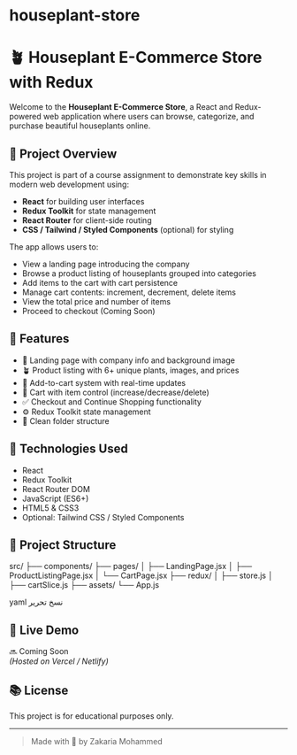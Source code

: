 # houseplant-store
# 🪴 Houseplant E-Commerce Store with Redux

Welcome to the **Houseplant E-Commerce Store**, a React and Redux-powered web application where users can browse, categorize, and purchase beautiful houseplants online.

## 🌿 Project Overview

This project is part of a course assignment to demonstrate key skills in modern web development using:
- **React** for building user interfaces
- **Redux Toolkit** for state management
- **React Router** for client-side routing
- **CSS / Tailwind / Styled Components** (optional) for styling

The app allows users to:
- View a landing page introducing the company
- Browse a product listing of houseplants grouped into categories
- Add items to the cart with cart persistence
- Manage cart contents: increment, decrement, delete items
- View the total price and number of items
- Proceed to checkout (Coming Soon)

## 🔧 Features

- 🌱 Landing page with company info and background image
- 🪴 Product listing with 6+ unique plants, images, and prices
- 🛒 Add-to-cart system with real-time updates
- 🧮 Cart with item control (increase/decrease/delete)
- ✅ Checkout and Continue Shopping functionality
- ⚙️ Redux Toolkit state management
- 📁 Clean folder structure

## 🚀 Technologies Used

- React
- Redux Toolkit
- React Router DOM
- JavaScript (ES6+)
- HTML5 & CSS3
- Optional: Tailwind CSS / Styled Components

## 📂 Project Structure

src/
├── components/
├── pages/
│ ├── LandingPage.jsx
│ ├── ProductListingPage.jsx
│ └── CartPage.jsx
├── redux/
│ ├── store.js
│ ├── cartSlice.js
├── assets/
└── App.js

yaml
نسخ
تحرير

## 🔗 Live Demo

🔜 Coming Soon  
*(Hosted on Vercel / Netlify)*

## 📚 License

This project is for educational purposes only.

---
> Made with 💚 by Zakaria Mohammed
